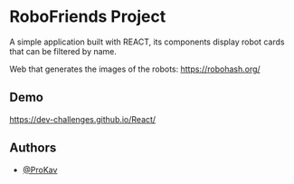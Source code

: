 # RoboFriends Project

A simple application built with REACT, its components display robot cards that can be filtered by name.

Web that generates the images of the robots: https://robohash.org/


## Demo

https://dev-challenges.github.io/React/

## Authors

- [@ProKav](https://www.github.com/ProKav)
